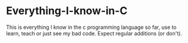 # Everything-I-know-in-C
This is everything I know in the c programming language so far, use to learn, teach or just see my bad code. Expect regular additions (or don't).

